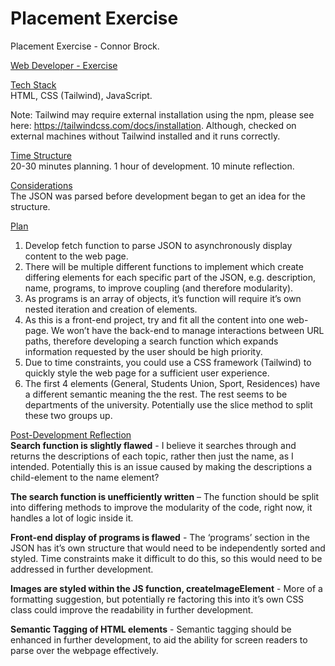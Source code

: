 # Placement Exercise
Placement Exercise - Connor Brock.

<ins>Web Developer - Exercise</ins>

<ins> Tech Stack </ins> <br>
HTML, CSS (Tailwind), JavaScript.<br>

Note: Tailwind may require external installation using the npm, please see here: https://tailwindcss.com/docs/installation. 
Although, checked on external machines without Tailwind installed and it runs correctly.

<ins> Time Structure </ins> <br>
20-30 minutes planning. 
1 hour of development. 
10 minute reflection.

<ins>Considerations</ins> <br>
The JSON was parsed before development began to get an idea for the structure.


<ins>Plan</ins><br>
1.	Develop fetch function to parse JSON to asynchronously display content to the web page.
2.	There will be multiple different functions to implement which create differing elements for each specific part of the JSON, e.g. description, name, programs, to improve coupling (and therefore modularity).
3.	As programs is an array of objects, it’s function will require it’s own nested iteration and creation of elements. 
4.	As this is a front-end project, try and fit all the content into one web-page. We won’t have the back-end to manage interactions between URL paths, therefore developing a search function which expands information requested by the user should be high priority.
5.	Due to time constraints, you could use a CSS framework (Tailwind) to quickly style the web page for a sufficient user experience. 
6.	The first 4 elements (General, Students Union, Sport, Residences) have a different semantic meaning the the rest. The rest seems to be departments of the university. Potentially use the slice method to split these two groups up. 


<ins>Post-Development Reflection</ins><br>
**Search function is slightly flawed** - I believe it searches through and returns the descriptions of each topic, rather then just the name, as I intended. Potentially this is an issue caused by making the descriptions a child-element to the name element?

**The search function is unefficiently written** – The function should be split into differing methods to improve the modularity of the code, right now, it handles a lot of logic inside it.

**Front-end display of programs is flawed** - The ‘programs’ section in the JSON has it’s own structure that would need to be independently sorted and styled. Time constraints make it difficult to do this, so this would need to be addressed in further development.

**Images are styled within the JS function, createImageElement** - More of a formatting suggestion, but potentially re factoring this into it’s own CSS class could improve the readability in further development.

**Semantic Tagging of HTML elements** - Semantic tagging should be enhanced in further development, to aid the ability for screen readers to parse over the webpage effectively.
